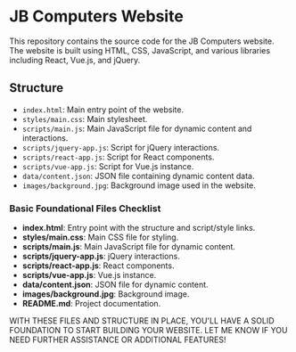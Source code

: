 # JB Computers Website

This repository contains the source code for the JB Computers website. The website is built using HTML, CSS, JavaScript, and various libraries including React, Vue.js, and jQuery.

## Structure
- `index.html`: Main entry point of the website.
- `styles/main.css`: Main stylesheet.
- `scripts/main.js`: Main JavaScript file for dynamic content and interactions.
- `scripts/jquery-app.js`: Script for jQuery interactions.
- `scripts/react-app.js`: Script for React components.
- `scripts/vue-app.js`: Script for Vue.js instance.
- `data/content.json`: JSON file containing dynamic content data.
- `images/background.jpg`: Background image used in the website.




### Basic Foundational Files Checklist
- **index.html**: Entry point with the structure and script/style links.
- **styles/main.css**: Main CSS file for styling.
- **scripts/main.js**: Main JavaScript file for dynamic content.
- **scripts/jquery-app.js**: jQuery interactions.
- **scripts/react-app.js**: React components.
- **scripts/vue-app.js**: Vue.js instance.
- **data/content.json**: JSON file for dynamic content.
- **images/background.jpg**: Background image.
- **README.md**: Project documentation.

WITH THESE FILES AND STRUCTURE IN PLACE, YOU'LL HAVE A SOLID FOUNDATION TO START BUILDING YOUR WEBSITE. LET ME KNOW IF YOU NEED FURTHER ASSISTANCE OR ADDITIONAL FEATURES!